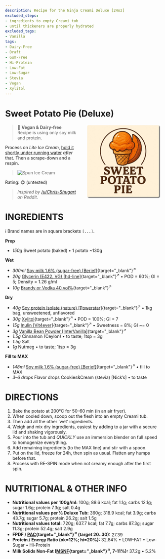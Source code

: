 ```yaml
---
description: Recipe for the Ninja Creami Deluxe [24oz]
excluded_steps:
- ingredients to empty Creami tub
- until thickeners are properly hydrated
excluded_tags:
- Vanilla
tags:
- Dairy-Free
- Draft
- Gum-Free
- Hi-Protein
- Low-Fat
- Low-Sugar
- Stevia
- Vegan
- Xylitol
---
```

# Sweet Potato Pie (Deluxe)
<img style="float: right; margin-left: 1.5em;" width=240 alt="Logo" src="logo-sweet-potato-pie.webp" />

> 🌿 **Vegan & Dairy-free**<br />Recipe is using only soy milk and protein.

Process on *Lite Ice Cream*, [hold it shortly under running water](https://jhermann.github.io/ice-creamery/info/tips%2Btricks/#handling-of-icy-sides-bottom)
*after* that. Then a scrape-down and a respin.

> <img width=360 alt="Spun Ice Cream" src="" class="zoomable" />

Rating: 😋 (untested)

> *Inspired by [/u/Chris-Shugart](https://www.reddit.com/user/Chris-Shugart/) on Reddit.*

# INGREDIENTS

ℹ️ Brand names are in square brackets `[...]`.

**Prep**

  - _150g_ Sweet potato (baked) • 1 potato ~130g

**Wet**

  - _300ml_ [Soy milk 1.6% (sugar-free) \[Berief\]](/ice-creamery/info/ingredients/#soy-milk){target="_blank"}<sup>↗</sup>
  - _20g_ [Glycerin (E422, VG) \[hd-line\]](/ice-creamery/info/ingredients/#vegetable-glycerin-glycerol-vg-e422){target="_blank"}<sup>↗</sup> • POD = 60%; GI = 5; Density = 1.26 g/ml
  - _10g_ [Brandy or Vodka 40 vol%](/ice-creamery/info/ingredients/#alcohol-ethanol){target="_blank"}<sup>↗</sup>

**Dry**

  - _40g_ [Soy protein isolate (nature) \[Powerstar\]](/ice-creamery/info/ingredients/#soy-protein-isolate){target="_blank"}<sup>↗</sup> • 1kg bag, unsweetened, unflavored
  - _30g_ [Xylitol](/ice-creamery/info/ingredients/#xylitol-e967){target="_blank"}<sup>↗</sup> • POD = 100%; GI = 7
  - _15g_ [Inulin \[Vit4ever\]](/ice-creamery/info/ingredients/#inulin){target="_blank"}<sup>↗</sup> • Sweetness = 8%; GI ~= 0
  - _3g_ [Vanilla Bean Powder \[InterVanilla\]](/ice-creamery/info/ingredients/#cocoa-powder){target="_blank"}<sup>↗</sup>
  - _1.5g_ Cinnamon (Ceylon) • to taste; 1tsp = 3g
  - _1.5g_ Salt
  - _1g_ Nutmeg • to taste; 1tsp ≈ 3g

**Fill to MAX**

  - _148ml_ [Soy milk 1.6% (sugar-free) \[Berief\]](/ice-creamery/info/ingredients/#soy-milk){target="_blank"}<sup>↗</sup> • fill to MAX
  - _3–6 drops_ Flavor drops Cookies&Cream (stevia) [Nick’s] • to taste

# DIRECTIONS

 1. Bake the potato at 200°C for 50–60 min (in an air fryer).
 1. When cooled down, scoop out the flesh into an empty Creami tub.
 1. Then add all the other ‘wet’ ingredients.
 1. Weigh and mix dry ingredients, easiest by adding to a jar with a secure lid and shaking vigorously.
 1. Pour into the tub and *QUICKLY* use an immersion blender on full speed to homogenize everything.
 1. Add remaining ingredients (to the MAX line) and stir with a spoon.
 1. Put on the lid, freeze for 24h, then spin as usual. Flatten any humps before that.
 1. Process with RE-SPIN mode when not creamy enough after the first spin.

# NUTRITIONAL & OTHER INFO
- **Nutritional values per 100g/ml:** 100g; 88.6 kcal; fat 1.1g; carbs 12.1g; sugar 1.6g; protein 7.3g; salt 0.4g
- **Nutritional values per ½ Deluxe Tub:** 360g; 318.9 kcal; fat 3.9g; carbs 43.7g; sugar 5.7g; protein 26.2g; salt 1.5g
- **Nutritional values total:** 720g; 637.7 kcal; fat 7.7g; carbs 87.3g; sugar 11.3g; protein 52.4g; salt 2.9g
- **FPDF / [PAC](/ice-creamery/info/glossary/#potere-anti-congelante-pac){target="_blank"}<sup>↗</sup> (target 20..30):** 27.39
- **Protein / Energy Ratio (ok=12%; hi=20%):** 32.84% • LOW-FAT • Low-Sugar • Hi-Protein
- **Milk Solids Non-Fat ([MSNF](/ice-creamery/info/glossary/#milk-solids-not-fat-msnf){target="_blank"}<sup>↗</sup>, 7-11%):** 37.2g • 5.2%
